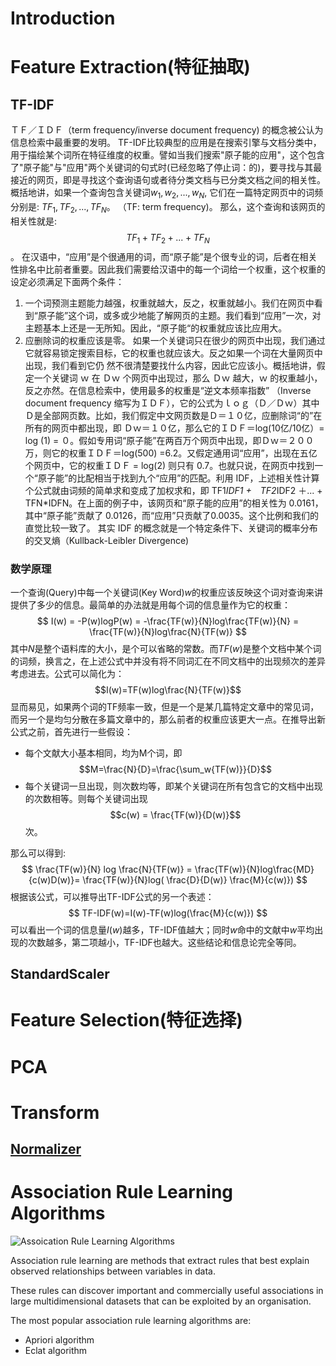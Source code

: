 

# Introduction



# Feature Extraction(特征抽取)

## TF-IDF

ＴＦ／ＩＤＦ（term frequency/inverse document frequency) 的概念被公认为信息检索中最重要的发明。 TF-IDF比较典型的应用是在搜索引擎与文档分类中，用于描绘某个词所在特征维度的权重。譬如当我们搜索"原子能的应用"，这个包含了"原子能"与"应用"两个关键词的句式时(已经忽略了停止词：的)，要寻找与其最接近的网页，即是寻找这个查询语句或者待分类文档与已分类文档之间的相关性。概括地讲，如果一个查询包含关键词$w_1,w_2,...,w_N$, 它们在一篇特定网页中的词频分别是: $TF_1, TF_2, ..., TF_N$。 （TF: term frequency)。 那么，这个查询和该网页的相关性就是:$$TF_1 + TF_2 + ... + TF_N$$。
在汉语中，“应用”是个很通用的词，而“原子能”是个很专业的词，后者在相关性排名中比前者重要。因此我们需要给汉语中的每一个词给一个权重，这个权重的设定必须满足下面两个条件：
1. 一个词预测主题能力越强，权重就越大，反之，权重就越小。我们在网页中看到“原子能”这个词，或多或少地能了解网页的主题。我们看到“应用”一次，对主题基本上还是一无所知。因此，“原子能“的权重就应该比应用大。
2. 应删除词的权重应该是零。
如果一个关键词只在很少的网页中出现，我们通过它就容易锁定搜索目标，它的权重也就应该大。反之如果一个词在大量网页中出现，我们看到它仍 然不很清楚要找什么内容，因此它应该小。概括地讲，假定一个关键词 ｗ 在 Ｄｗ 个网页中出现过，那么 Ｄｗ 越大，ｗ 的权重越小，反之亦然。在信息检索中，使用最多的权重是“逆文本频率指数” （Inverse document frequency 缩写为ＩＤＦ），它的公式为ｌｏｇ（Ｄ／Ｄｗ）其中Ｄ是全部网页数。比如，我们假定中文网页数是Ｄ＝１０亿，应删除词“的”在所有的网页中都出现，即 Ｄｗ＝１０亿，那么它的ＩＤＦ＝log(10亿/10亿）= log (1) = ０。假如专用词“原子能”在两百万个网页中出现，即Ｄｗ＝２００万，则它的权重ＩＤＦ＝log(500) =6.2。又假定通用词“应用”，出现在五亿个网页中，它的权重ＩＤＦ = log(2)
则只有 0.7。也就只说，在网页中找到一个“原子能”的比配相当于找到九个“应用”的匹配。利用 IDF，上述相关性计算个公式就由词频的简单求和变成了加权求和，即 TF1*IDF1 +　TF2*IDF2 ＋... + TFN*IDFN。在上面的例子中，该网页和“原子能的应用”的相关性为 0.0161，其中“原子能”贡献了 0.0126，而“应用”只贡献了0.0035。这个比例和我们的直觉比较一致了。 
其实 IDF 的概念就是一个特定条件下、关键词的概率分布的交叉熵（Kullback-Leibler Divergence) 

### 数学原理

一个查询(Query)中每一个关键词(Key Word)$w$的权重应该反映这个词对查询来讲提供了多少的信息。最简单的办法就是用每个词的信息量作为它的权重：
$$
I(w) = -P(w)logP(w) = -\frac{TF(w)}{N}log\frac{TF(w)}{N} = \frac{TF(w)}{N}log\frac{N}{TF(w)}
$$
其中$N$是整个语料库的大小，是个可以省略的常数。而$TF(w)$是整个文档中某个词的词频，换言之，在上述公式中并没有将不同词汇在不同文档中的出现频次的差异考虑进去。公式可以简化为：
$$I(w)=TF(w)log\frac{N}{TF(w)}$$
显而易见，如果两个词的TF频率一致，但是一个是某几篇特定文章中的常见词，而另一个是均匀分散在多篇文章中的，那么前者的权重应该更大一点。在推导出新公式之前，首先进行一些假设：
- 每个文献大小基本相同，均为M个词，即$$M=\frac{N}{D}=\frac{\sum_w{TF(w)}}{D}$$
- 每个关键词一旦出现，则次数均等，即某个关键词在所有包含它的文档中出现的次数相等。则每个关键词出现$$c(w) = \frac{TF(w)}{D(w)}$$次。

那么可以得到:
$$
\frac{TF(w)}{N} log \frac{N}{TF(w)} = \frac{TF(w)}{N}log\frac{MD}{c(w)D(w)}=
\frac{TF(w)}{N}log( \frac{D}{D(w)} \frac{M}{c(w)})
$$
根据该公式，可以推导出TF-IDF公式的另一个表述：
$$
TF-IDF(w)=I(w)-TF(w)log(\frac{M}{c(w)})
$$
可以看出一个词的信息量$I(w)$越多，TF-IDF值越大；同时$w$命中的文献中$w$平均出现的次数越多，第二项越小，TF-IDF也越大。这些结论和信息论完全等同。

## StandardScaler

# Feature Selection(特征选择)

# PCA

# Transform

## [Normalizer](http://spark.apache.org/docs/latest/mllib-feature-extraction.html#normalizer)










# Association Rule Learning Algorithms

![Assoication Rule Learning Algorithms](http://3qeqpr26caki16dnhd19sv6by6v.wpengine.netdna-cdn.com/wp-content/uploads/2013/11/Assoication-Rule-Learning-Algorithms.png)

Association rule learning are methods that extract rules that best explain observed relationships between variables in data.

These rules can discover important and commercially useful associations in large multidimensional datasets that can be exploited by an organisation.

The most popular association rule learning algorithms are:

- Apriori algorithm
- Eclat algorithm